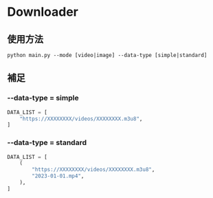 # Downloader

## 使用方法

```
python main.py --mode [video|image] --data-type [simple|standard]
```

## 補足

### --data-type = simple

```py
DATA_LIST = [
    "https://XXXXXXXX/videos/XXXXXXXX.m3u8",
]
```

### --data-type = standard

```py
DATA_LIST = [
    (
        "https://XXXXXXXX/videos/XXXXXXXX.m3u8",
        "2023-01-01.mp4",
    ),
]
```
